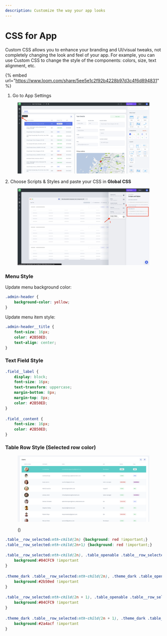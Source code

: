 ```yaml
---
description: Customize the way your app looks
---
```


# CSS for App

Custom CSS allows you to enhance your branding and UI/visual tweaks, not completely changing the look and feel of your app. For example, you can use Custom CSS to change the style of the components: colors,  size, text alignment, etc.

{% embed url="https://www.loom.com/share/5ee5e1c2f92b4228b97d3c4f6d894831" %}

1. Go to App Settings

<figure><img src="../../.gitbook/assets/Screenshot 2023-01-26 at 17.17.24.png" alt=""><figcaption></figcaption></figure>

2\. Choose Scripts & Styles and paste your CSS in **Global CSS**

<figure><img src="../../.gitbook/assets/global23 (1).jpg" alt=""><figcaption></figcaption></figure>

### Menu Style

Update menu background color:

```css
.admin-header {
    background-color: yellow;
}
```

Update menu item style:

```css
.admin-header__title {
    font-size: 16px;
    color: #2B50ED;
    text-align: center;
}
```

### Text Field Style

```css
.field__label {
    display: block;
    font-size: 16px;
    text-transform: uppercase;
    margin-bottom: 8px;
    margin-top: 8px;
    color: #2B50ED;
}

.field__content {
    font-size: 16px;
    color: #2B50ED;
}
```

### Table Row Style (Selected row color)

<figure><img src="../../.gitbook/assets/image.png" alt=""><figcaption><p> ()</p></figcaption></figure>

```css
.table__row_selected:nth-child(2n) {background: red !important;}
.table__row_selected:nth-child(2n+1) {background: red !important;}

.table__row_selected:nth-child(2n), .table_openable .table__row_selected:hover:nth-child(2n) {
    background:#04CFC9 !important
}

.theme_dark .table__row_selected:nth-child(2n), .theme_dark .table_openable .table__row_selected:hover:nth-child(2n) {
    background:#2b50ed !important
}

.table__row_selected:nth-child(2n + 1), .table_openable .table__row_selected:hover:nth-child(2n + 1) {
    background:#04CFC9 !important
}

.theme_dark .table__row_selected:nth-child(2n + 1), .theme_dark .table_openable .table__row_selected:hover:nth-child(2n + 1) {
    background:#2a4acf !important
}
```
